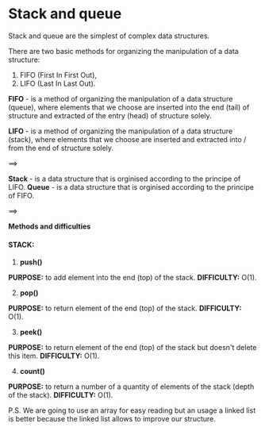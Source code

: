 # Stack and queue

Stack and queue are the simplest of complex data structures.

There are two basic methods for organizing the manipulation of a data structure:
1) FIFO (First In First Out),
2) LIFO (Last In Last Out).

**FIFO** - is a method of organizing the manipulation of a data structure (queue), where elements that we choose are inserted into the end (tail) of structure and extracted of the entry (head) of structure solely.

**LIFO** - is a method of organizing the manipulation of a data structure (stack), where elements that we choose are inserted and extracted into / from the end of structure solely.

==>

**Stack** - is a data structure that is orginised according to the principe of LIFO.
**Queue** - is a data structure that is orginised according to the principe of FIFO.

==>

**Methods and difficulties**

#### STACK:

1) **push()**

**PURPOSE:** to add element into the end (top) of the stack.
**DIFFICULTY:** O(1).

2) **pop()**

**PURPOSE:** to return element of the end (top) of the stack.
**DIFFICULTY:** O(1).

3) **peek()**

**PURPOSE:** to return element of the end (top) of the stack but doesn't delete this item.
**DIFFICULTY:** O(1).

4) **count()**

**PURPOSE:** to return a number of a quantity of elements of the stack (depth of the stack).
**DIFFICULTY:** O(1).

P.S. We are going to use an array for easy reading but an usage a linked list is better because the linked list allows to improve our structure.